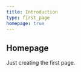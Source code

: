 ```yaml
---
title: Introduction
type: first_page
homepage: true
---
```


## Homepage 

Just creating the first page.